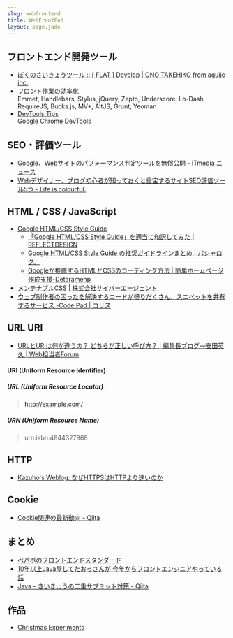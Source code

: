 ```yaml
---
slug: webfrontend
title: WebFrontEnd
layout: page.jade
---
```


## フロントエンド開発ツール

- [ぼくのさいきょうツール :: [ FLAT ] Develop | ONO TAKEHIKO from aguije inc.](http://flat.press/develop/2014/02/ultimate/)
- [フロント作業の効率化](http://www.slideshare.net/yutoyoshinari/ss-37936903)  
  Emmet, Handlebars, Stylus, jQuery, Zepto, Underscore, Lo-Dash, RequireJS, Bucks.js, MV*, AltJS, Grunt, Yeoman
- [DevTools Tips](http://devtoolstips.com/)  
  Google Chrome DevTools


## SEO・評価ツール
- [Google、Webサイトのパフォーマンス判定ツールを無償公開 - ITmedia ニュース](http://www.itmedia.co.jp/news/articles/1606/03/news115.html)
- [Webデザイナー、ブログ初心者が知っておくと重宝するサイトSEO評価ツール5つ - Life is colourful.](http://lifeiscolourful.hatenablog.com/entry/2016/06/07/083239)


## HTML / CSS / JavaScript

- [Google HTML/CSS Style Guide](http://google-styleguide.googlecode.com/svn/trunk/htmlcssguide.xml)
    - [「Google HTML/CSS Style Guide」を適当に和訳してみた | REFLECTDESIGN](http://re-dzine.net/2012/05/google-htmlcss-style-guide/)
    - [Google HTML/CSS Style Guide の推奨ガイドラインまとめ | バシャログ。](http://c-brains.jp/blog/wsg/12/05/28-115046.php)
    - [Googleが推薦するHTMLとCSSのコーディング方法 | 簡単ホームページ作成支援-Detaramehp](http://detarame.moo.jp/2012/08/07/google%E3%81%8C%E6%8E%A8%E8%96%A6%E3%81%99%E3%82%8Bhtml%E3%81%A8css%E3%81%AE%E3%82%B3%E3%83%BC%E3%83%87%E3%82%A3%E3%83%B3%E3%82%B0%E6%96%B9%E6%B3%95/)
- [メンテナブルCSS | 株式会社サイバーエージェント](http://www.cyberagent.co.jp/recruit/techreport/report/id=7926)
- [ウェブ制作者の困ったを解決するコードが盛りだくさん、スニペットを共有するサービス -Code Pad | コリス](http://coliss.com/articles/build-websites/operation/work/share-code-snippets-codepad.html)


## URL URI

- [URLとURIは何が違うの？ どちらが正しい呼び方？ | 編集長ブログ―安田英久 | Web担当者Forum](http://web-tan.forum.impressrd.jp/e/2010/03/09/7539)

#### __URI__ (Uniform Resource Identifier)

##### __URL__ (Uniform Resource Locator)
> http://example.com/

##### __URN__ (Uniform Resource Name)
> urn:isbn:4844327968


## HTTP
- [Kazuho's Weblog: なぜHTTPSはHTTPより速いのか](http://blog.kazuhooku.com/2014/12/httpshttp.html)


## Cookie
- [Cookie関連の最新動向 - Qiita](http://qiita.com/flano_yuki/items/b87b2c28db0b056665ef)


## まとめ

- [ペパボのフロントエンドスタンダード](http://pepabo.github.io/docs/frontend/standard.html)
- [10年以上Java屋してたおっさんが 今年からフロントエンジニアやっている話](http://www.slideshare.net/dayoshi/20140821)
- [Java - さいきょうの二重サブミット対策 - Qiita](http://qiita.com/syobochim/items/120109315f671918f28d)


## 作品

- [Christmas Experiments](http://christmasexperiments.com/)
